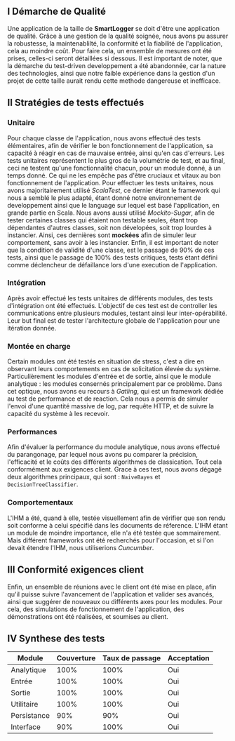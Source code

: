 ## I Démarche de Qualité
Une application de la taille de **SmartLogger** se doit d'être une application de qualité. Grâce à une gestion de la qualité soignée, nous avons pu assurer la robustesse, la maintenablilté, la conformité et la fiabilité de l'application, cela au moindre coût.
Pour faire cela, un ensemble de mesures ont été prises, celles-ci seront détaillées si dessous.
Il est important de noter, que la démarche du test-driven developpement a été abandonnée, car la nature des technologies, ainsi que notre faible expérience dans la gestion d'un projet de cette taille aurait rendu cette methode dangereuse et inefficace.

## II Stratégies de tests effectués

### Unitaire
Pour chaque classe de l'application, nous avons effectué des tests élémentaires, afin de vérifier le bon fonctionnement de l'application, sa capacité à réagir en cas de mauvaise entrée, ainsi qu'en cas d'erreurs. Les tests unitaires représentent le plus gros de la volumétrie de test, et au final, ceci ne testent qu'une fonctionnalité chacun, pour un module donné, à un temps donné. Ce qui ne les empêche pas d'être cruciaux et vitaux au bon fonctionnement de l'application.
Pour effectuer les tests unitaires, nous avons majoritairement utilisé *ScalaTest*, ce dernier étant le framework qui nous a semblé le plus adapté, étant donné notre environnement de developpement ainsi que le language sur lequel est basé l'application, en grande partie en Scala.
Nous avons aussi utilisé *Mockito-Sugar*, afin de tester certaines classes qui étaient non testable seules, étant trop dépendantes d'autres classes, soit non dévelopées, soit trop lourdes à instancier. Ainsi, ces dernières sont **mockées** afin de simuler leur comportement, sans avoir à les instancier.
Enfin, il est important de noter que la condition de validité d'une classe, est le passage de 90% de ces tests, ainsi que le passage de 100% des tests critiques, tests étant défini comme déclencheur de défaillance lors d'une execution de l'application.
### Intégration
Après avoir effectué les tests unitaires de différents modules, des tests d'intégration ont été effectués. L'objectif de ces test est de controller les communications entre plusieurs modules, testant ainsi leur inter-opérabilité. Leur but final est de tester l'architecture globale de l'application pour une itération donnée.
### Montée en charge
Certain modules ont été testés en situation de stress, c'est a dire en observant leurs comportements en cas de solicitation élevée du système. Particulièrement les modules d'entrée et de sortie, ainsi que le module analytique : les modules consernés principalement par ce problème.
Dans cet optique, nous avons eu recours à *Gatling*, qui est un framework dédiée au test de performance et de reaction. Cela nous a permis de simuler l'envoi d'une quantité massive de log, par requête HTTP, et de suivre la capacité du système à les recevoir.
### Performances
Afin d'évaluer la performance du module analytique, nous avons effectué du parangonage, par lequel nous avons pu comparer la précision, l'efficacité et le coûts des différents algorithmes de classication. Tout cela conformément aux exigences client.
Grace à ces test, nous avons dégagé deux algorithmes principaux, qui sont : `NaiveBayes` et `DecisionTreeClassifier`.
### Comportementaux
L'IHM a été, quand à elle, testée visuellement afin de vérifier que son rendu soit conforme à celui spécifié dans les documents de réference.
L'IHM étant un module de moindre importance, elle n'a été testée que sommairement. Mais différent frameworks ont été recherchés pour l'occasion, et si l'on devait étendre l'IHM, nous utiliserions *Cuncumber*.

## III Conformité exigences client
Enfin, un ensemble de réunions avec le client ont été mise en place, afin qu'il puisse suivre l'avancement de l'application et valider ses avancés, ainsi que suggérer de nouveaux ou différents axes pour les modules.
Pour cela, des simulations de fonctionnement de l'application, des démonstrations ont été réalisées, et soumises au client.

## IV Synthese des tests
| Module      | Couverture | Taux de passage | Acceptation |
|-------------|------------|-----------------|-------------|
| Analytique  |    100%    |       100%      |     Oui     |
| Entrée      |    100%    |       100%      |     Oui     |
| Sortie      |    100%    |       100%      |     Oui     |
| Utilitaire  |    100%    |       100%      |     Oui     |
| Persistance |     90%    |       90%       |     Oui     |
| Interface   |     90%    |       100%      |     Oui     |
